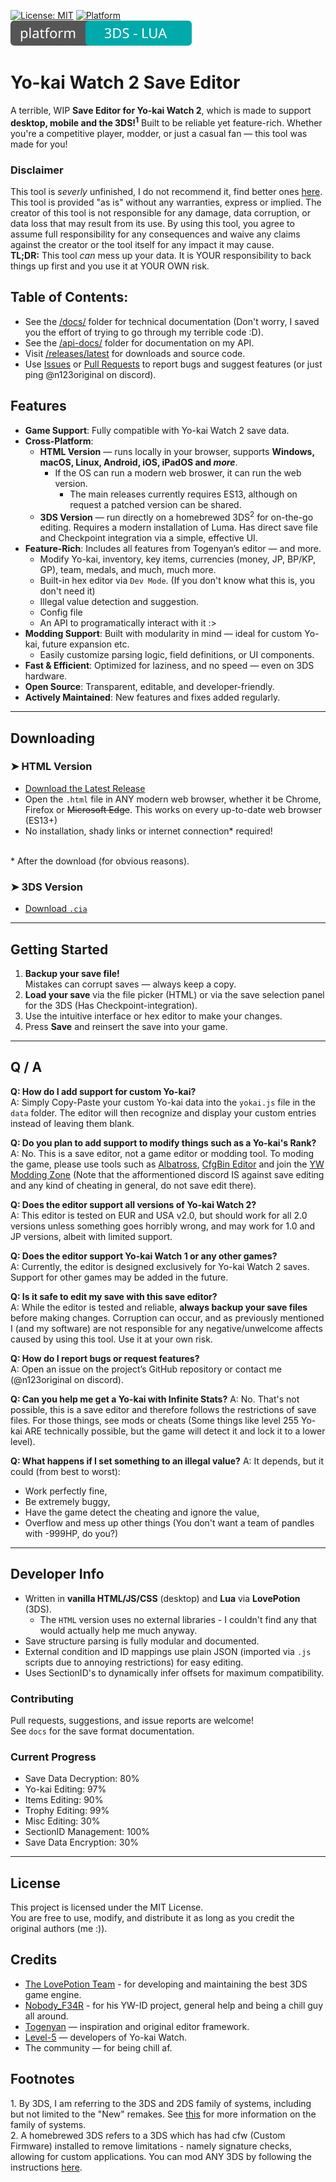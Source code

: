 [![License: MIT](https://img.shields.io/badge/License-MIT-yellow.svg)](https://opensource.org/licenses/MIT)
[![Platform](https://img.shields.io/badge/platform-Web%20HTML5-green)](#)<br/>
[<img src="https://github.com/n123git/YWSaveEditor/blob/main/badge_2.svg"></img>]()



# Yo-kai Watch 2 Save Editor

A terrible, WIP **Save Editor for Yo-kai Watch 2**, which is made to support **desktop, mobile and the 3DS!<sup><a href="#footnote-1" style="text-decoration: none; color: inherit;">1</a></sup>** Built to be reliable yet feature-rich. Whether you're a competitive player, modder, or just a casual fan — this tool was made for you!

### Disclaimer
This tool is *severly* unfinished, I do not recommend it, find better ones [here](https://github.com/nobodyF34R/ykw-editors).</br>
This tool is provided "as is" without any warranties, express or implied. The creator of this tool is not responsible for any damage, data corruption, or data loss that may result from its use. By using this tool, you agree to assume full responsibility for any consequences and waive any claims against the creator or the tool itself for any impact it may cause.</br>
**TL;DR:** This tool *can* mess up your data. It is YOUR responsibility to back things up first and you use it at YOUR OWN risk.



## Table of Contents:
 - See the [/docs/](https://github.com/n123git/YWSaveEditor/tree/main/docs) folder for technical documentation (Don't worry, I saved you the effort of trying to go through my terrible code :D).
 - See the [/api-docs/](https://github.com/n123git/YWSaveEditor/tree/main/api-docs) folder for documentation on my API.
 - Visit [/releases/latest](https://github.com/n123git/YWSaveEditor/releases/latest) for downloads and source code.
 - Use [Issues](https://github.com/n123git/YWSaveEditor/issues) or [Pull Requests](https://github.com/n123git/YWSaveEditor/pulls) to report bugs and suggest features (or just ping @n123original on discord).

## Features

- **Game Support**: Fully compatible with Yo-kai Watch 2 save data.
-  **Cross-Platform**:  
   - **HTML Version** — runs locally in your browser, supports **Windows, macOS, Linux, Android, iOS, iPadOS and *more***.
       - If the OS can run a modern web broswer, it can run the web version.
           - The main releases currently requires ES13, although on request a patched version can be shared.
   - **3DS Version** — run directly on a homebrewed 3DS<sup><a href="#footnote-2" style="text-decoration: none; color: inherit;">2</a></sup> for on-the-go editing. Requires a modern installation of Luma. Has direct save file and Checkpoint integration via a simple, effective UI.
-  **Feature-Rich**: Includes all features from Togenyan’s editor — and more.
   - Modify Yo-kai, inventory, key items, currencies (money, JP, BP/KP, GP), team, medals, and much, much more.
   - Built-in hex editor via `Dev Mode`. (If you don't know what this is, you don't need it)
   - Illegal value detection and suggestion.
   - Config file
   - An API to programatically interact with it :>
-  **Modding Support**: Built with modularity in mind — ideal for custom Yo-kai, future expansion etc.
   - Easily customize parsing logic, field definitions, or UI components.
-  **Fast & Efficient**: Optimized for laziness, and no speed — even on 3DS hardware.
- **Open Source**: Transparent, editable, and developer-friendly.
- **Actively Maintained**: New features and fixes added regularly.

---

## Downloading

### ➤ HTML Version
- [Download the Latest Release](https://github.com/n123git/YWSaveEditor/releases/latest)
- Open the `.html` file in ANY modern web browser, whether it be Chrome, Firefox or ~~Microsoft Edge~~. This works on every up-to-date web browser (ES13+)
- No installation, shady links or internet connection* required!
<br/>
* After the download (for obvious reasons).

### ➤ 3DS Version
- [Download `.cia`](#)  <!-- I will release the 3DS version *once* i'm satisfied with the web ver -->

---

## Getting Started

1. **Backup your save file!**  
   Mistakes can corrupt saves — always keep a copy.
2. **Load your save** via the file picker (HTML) or via the save selection panel for the 3DS (Has Checkpoint-integration).
3. Use the intuitive interface or hex editor to make your changes.
4. Press **Save** and reinsert the save into your game.

---

## Q / A

**Q: How do I add support for custom Yo-kai?**  
A: Simply Copy-Paste your custom Yo-kai data into the `yokai.js` file in the `data` folder. The editor will then recognize and display your custom entries instead of leaving them blank.

**Q: Do you plan to add support to modify things such as a Yo-kai's Rank?**  
A: No. This is a save editor, not a game editor or modding tool. To moding the game, please use tools such as [Albatross](https://github.com/Tiniifan/Albatross), [CfgBin Editor](https://github.com/onepiecefreak3/CfgBinEditor/) and join the [YW Modding Zone](https://discord.gg/TbmKf6Ujq3) (Note that the afformentioned discord IS against save editing and any kind of cheating in general, do not save edit there).

**Q: Does the editor support all versions of Yo-kai Watch 2?**  
A: This editor is tested on EUR and USA v2.0, but should work for all 2.0 versions unless something goes horribly wrong, and may work for 1.0 and JP versions, albeit with limited support.

**Q: Does the editor support Yo-kai Watch 1 or any other games?**  
A: Currently, the editor is designed exclusively for Yo-kai Watch 2 saves. Support for other games may be added in the future.

**Q: Is it safe to edit my save with this save editor?**  
A: While the editor is tested and reliable, **always backup your save files** before making changes. Corruption can occur, and as previously mentioned I (and my software) are not responsible for any negative/unwelcome affects caused by using this tool. Use it at your own risk.

**Q: How do I report bugs or request features?**  
A: Open an issue on the project’s GitHub repository or contact me (@n123original on discord).

**Q: Can you help me get a Yo-kai with Infinite Stats?**
A: No. That's not possible, this is a save editor and therefore follows the restrictions of save files. For those things, see mods or cheats (Some things like level 255 Yo-kai ARE technically possible, but the game will detect it and lock it to a lower level).

**Q: What happens if I set something to an illegal value?**
A: It depends, but it could (from best to worst):
* Work perfectly fine,
* Be extremely buggy,
* Have the game detect the cheating and ignore the value,
* Overflow and mess up other things (You don't want a team of pandles with -999HP, do you?)

---

## Developer Info

- Written in **vanilla HTML/JS/CSS** (desktop) and **Lua** via **LovePotion** (3DS).
   - The `HTML` version uses no external libraries - I couldn't find any that would actually help me much anyway.
- Save structure parsing is fully modular and documented.
- External condition and ID mappings use plain JSON (imported via `.js` scripts due to annoying restrictions) for easy editing.
- Uses SectionID's to dynamically infer offsets for maximum compatibility.

### Contributing
Pull requests, suggestions, and issue reports are welcome!  
See `docs` for the save format documentation.

### Current Progress
- Save Data Decryption: 80%
- Yo-kai Editing: 97%
 - Items Editing: 90%
 - Trophy Editing: 99%
 - Misc Editing: 30%
- SectionID Management: 100%
- Save Data Encryption: 30%
---

## License

This project is licensed under the MIT License.  
You are free to use, modify, and distribute it as long as you credit the original authors (me :)).

## Credits

- [The LovePotion Team](https://lovebrew.org/) - for developing and maintaining the best 3DS game engine.
- [Nobody_F34R](https://github.com/nobodyF34R) - for his YW-ID project, general help and being a chill guy all around.
- [Togenyan](https://github.com/Togenyan) — inspiration and original editor framework.
- [Level-5](https://en.wikipedia.org/wiki/Level-5_(company)) — developers of Yo-kai Watch.
- The community — for being chill af.

## Footnotes
<a name="footnote-1"></a>1. By 3DS, I am referring to the 3DS and 2DS family of systems, including but not limited to the "New" remakes. See [this](https://www.nintendo.com/en-gb/Hardware/Nintendo-3DS-Family/Nintendo-3DS-Family-94560.html) for more information on the family of systems.<br/>
<a name="footnote-2"></a>2. A homebrewed 3DS refers to a 3DS which has had cfw (Custom Firmware) installed to remove limitations - namely signature checks, allowing for custom applications. You can mod ANY 3DS by following the instructions [here](https://3ds.hacks.guide).

